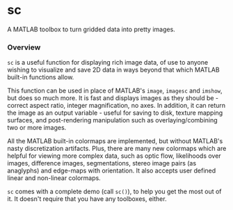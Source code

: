 sc
==

A MATLAB toolbox to turn gridded data into pretty images.

### Overview

`sc` is a useful function for displaying rich image data, of use to anyone wishing to visualize and save 2D data in ways beyond that which MATLAB built-in functions allow.

This function can be used in place of MATLAB's `image`, `imagesc` and `imshow`, but does so much more. It is fast and displays images as they should be - correct aspect ratio, integer magnification, no axes. In addition, it can return the image as an output variable - useful for saving to disk, texture mapping surfaces, and post-rendering manipulation such as overlaying/combining two or more images.

All the MATLAB built-in colormaps are implemented, but without MATLAB's nasty discretization artifacts. Plus, there are many new colormaps which are helpful for viewing more complex data, such as optic flow, likelihoods over images, difference images, segmentations, stereo image pairs (as anaglyphs) and edge-maps with orientation. It also accepts user defined linear and non-linear colormaps.

`sc` comes with a complete demo (call `sc()`), to help you get the most out of it. It doesn't require that you have any toolboxes, either.
